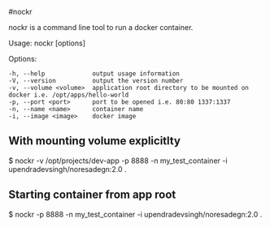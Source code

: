#nockr

nockr is a command line tool to run a docker container.

 Usage: nockr [options]

  Options:

    -h, --help             output usage information
    -V, --version          output the version number
    -v, --volume <volume>  application root directory to be mounted on docker i.e. /opt/apps/hello-world
    -p, --port <port>      port to be opened i.e. 80:80 1337:1337
    -n, --name <name>      container name
    -i, --image <image>    docker image

## With mounting volume explicitlty 

$ nockr -v /opt/projects/dev-app -p 8888 -n my_test_container -i upendradevsingh/noresadegn:2.0 .

## Starting container from app root

$ nockr -p 8888 -n my_test_container -i upendradevsingh/noresadegn:2.0 .


